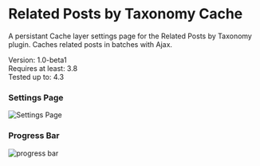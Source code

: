 # Related Posts by Taxonomy Cache

A persistant Cache layer settings page for the Related Posts by Taxonomy plugin. Caches related posts in batches with Ajax.

Version:           1.0-beta1  
Requires at least: 3.8  
Tested up to:      4.3  

### Settings Page

![Settings Page](/../develop/screenshots/screenshot-1.png?raw=true)

### Progress Bar

![progress bar](/../develop/screenshots/screenshot-2.png?raw=true)
